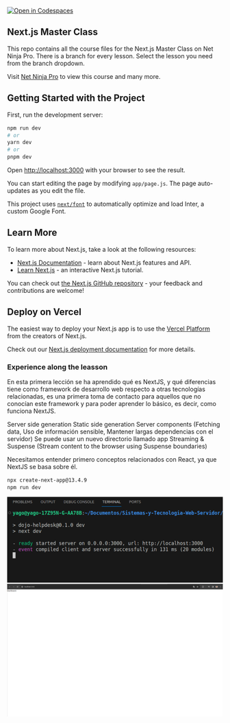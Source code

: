 [![Open in Codespaces](https://classroom.github.com/assets/launch-codespace-7f7980b617ed060a017424585567c406b6ee15c891e84e1186181d67ecf80aa0.svg)](https://classroom.github.com/open-in-codespaces?assignment_repo_id=13212657)
## Next.js Master Class
This repo contains all the course files for the Next.js Master Class on Net Ninja Pro. There is a branch for every lesson. Select the lesson you need from the branch dropdown.

Visit [Net Ninja Pro](https://netninja.dev) to view this course and many more.

## Getting Started with the Project

First, run the development server:

```bash
npm run dev
# or
yarn dev
# or
pnpm dev
```

Open [http://localhost:3000](http://localhost:3000) with your browser to see the result.

You can start editing the page by modifying `app/page.js`. The page auto-updates as you edit the file.

This project uses [`next/font`](https://nextjs.org/docs/basic-features/font-optimization) to automatically optimize and load Inter, a custom Google Font.

## Learn More

To learn more about Next.js, take a look at the following resources:

- [Next.js Documentation](https://nextjs.org/docs) - learn about Next.js features and API.
- [Learn Next.js](https://nextjs.org/learn) - an interactive Next.js tutorial.

You can check out [the Next.js GitHub repository](https://github.com/vercel/next.js/) - your feedback and contributions are welcome!

## Deploy on Vercel

The easiest way to deploy your Next.js app is to use the [Vercel Platform](https://vercel.com/new?utm_medium=default-template&filter=next.js&utm_source=create-next-app&utm_campaign=create-next-app-readme) from the creators of Next.js.

Check out our [Next.js deployment documentation](https://nextjs.org/docs/deployment) for more details.

### Experience along the leasson
En esta primera lección se ha aprendido qué es NextJS, y qué diferencias tiene como framework de desarrollo web respecto a otras tecnologías relacionadas, es una primera toma de contacto para aquellos que no conocían este framework y para poder aprender lo básico, es decir, como funciona NextJS.

Server side generation
Static side generation
Server components (Fetching data, Uso de información sensible, Mantener largas dependencias con el servidor)
Se puede usar un nuevo directorio llamado app
Streaming & Suspense (Stream content to the browser using Suspense boundaries)

Necesitamos entender primero conceptos relacionados con React, ya que NextJS se basa sobre él.

```sh
npx create-next-app@13.4.9
npm run dev
```

![screenshot-1](./images/screenshot-1.png)
![screenshot-2](./images/screenshot-2.png)